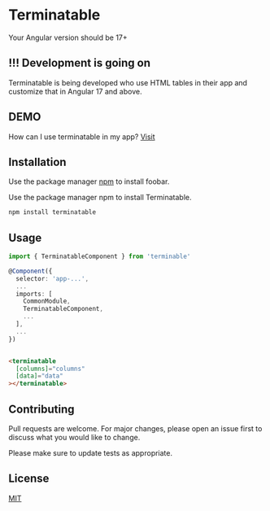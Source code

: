 # Terminatable

Your Angular version should be 17+

## !!! Development is going on

Terminatable is being developed who use HTML tables in their app and customize that in Angular 17 and above.

## DEMO

How can I use terminatable in my app? [Visit](https://terminatable.onrender.com)

## Installation

Use the package manager [npm](https://pip.pypa.io/en/stable/) to install foobar.

Use the package manager npm to install Terminatable.

```bash
npm install terminatable
```

## Usage

```typescript
import { TerminatableComponent } from 'terminable'

@Component({
  selector: 'app-...',
  ...
  imports: [
    CommonModule,
    TerminatableComponent,
    ...
  ],
  ...
})

```

```html

<terminatable
  [columns]="columns"
  [data]="data"
></terminatable>

```

## Contributing

Pull requests are welcome. For major changes, please open an issue first
to discuss what you would like to change.

Please make sure to update tests as appropriate.

## License

[MIT](https://choosealicense.com/licenses/mit/)
